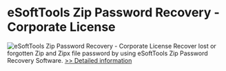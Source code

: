 # eSoftTools Zip Password Recovery - Corporate License
![eSoftTools Zip Password Recovery - Corporate License](https://mycommerce.akamaized.net/api/pimages/P300942749/BIG/300942749.PNG)
Recover lost or forgotten Zip and Zipx file password by using eSoftTools Zip Password Recovery Software.
[>> Detailed information](https://secure.shareit.com/shareit/product.html?productid=300942749&affiliateid=200057808)